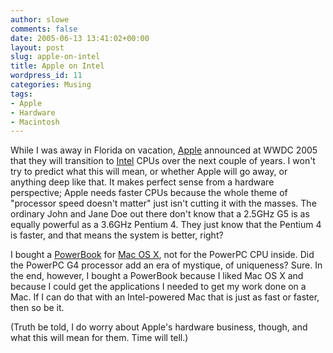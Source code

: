 ```yaml
---
author: slowe
comments: false
date: 2005-06-13 13:41:02+00:00
layout: post
slug: apple-on-intel
title: Apple on Intel
wordpress_id: 11
categories: Musing
tags:
- Apple
- Hardware
- Macintosh
---
```


While I was away in Florida on vacation, [Apple](http://www.apple.com/) announced at WWDC 2005 that they will transition to [Intel](http://www.intel.com/) CPUs over the next couple of years. I won't try to predict what this will mean, or whether Apple will go away, or anything deep like that. It makes perfect sense from a hardware perspective; Apple needs faster CPUs because the whole theme of "processor speed doesn't matter" just isn't cutting it with the masses. The ordinary John and Jane Doe out there don't know that a 2.5GHz G5 is as equally powerful as a 3.6GHz Pentium 4. They just know that the Pentium 4 is faster, and that means the system is better, right?

I bought a [PowerBook](http://www.apple.com/powerbook/) for [Mac OS X](http://www.apple.com/macosx/), not for the PowerPC CPU inside. Did the PowerPC G4 processor add an era of mystique, of uniqueness? Sure. In the end, however, I bought a PowerBook because I liked Mac OS X and because I could get the applications I needed to get my work done on a Mac. If I can do that with an Intel-powered Mac that is just as fast or faster, then so be it.

(Truth be told, I do worry about Apple's hardware business, though, and what this will mean for them. Time will tell.)
